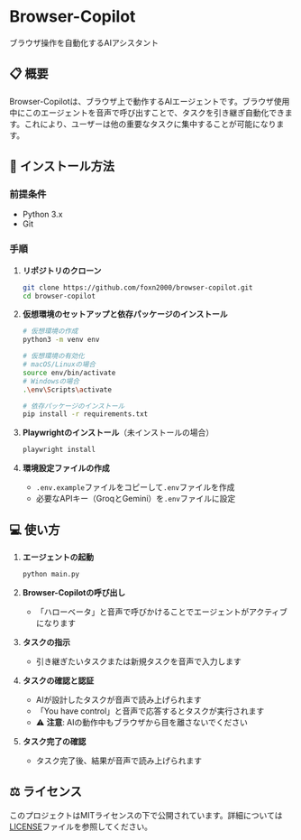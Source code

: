 # Browser-Copilot

ブラウザ操作を自動化するAIアシスタント

## 📋 概要

Browser-Copilotは、ブラウザ上で動作するAIエージェントです。ブラウザ使用中にこのエージェントを音声で呼び出すことで、タスクを引き継ぎ自動化できます。これにより、ユーザーは他の重要なタスクに集中することが可能になります。

## 🚀 インストール方法

### 前提条件
- Python 3.x
- Git

### 手順
1. **リポジトリのクローン**
   ```bash
   git clone https://github.com/foxn2000/browser-copilot.git
   cd browser-copilot
   ```

2. **仮想環境のセットアップと依存パッケージのインストール**
   ```bash
   # 仮想環境の作成
   python3 -m venv env

   # 仮想環境の有効化
   # macOS/Linuxの場合
   source env/bin/activate
   # Windowsの場合
   .\env\Scripts\activate

   # 依存パッケージのインストール
   pip install -r requirements.txt
   ```

3. **Playwrightのインストール**（未インストールの場合）
   ```bash
   playwright install
   ```

4. **環境設定ファイルの作成**
   - `.env.example`ファイルをコピーして`.env`ファイルを作成
   - 必要なAPIキー（GroqとGemini）を`.env`ファイルに設定

## 💻 使い方

1. **エージェントの起動**
   ```bash
   python main.py
   ```

2. **Browser-Copilotの呼び出し**
   - 「ハローベータ」と音声で呼びかけることでエージェントがアクティブになります

3. **タスクの指示**
   - 引き継ぎたいタスクまたは新規タスクを音声で入力します

4. **タスクの確認と認証**
   - AIが設計したタスクが音声で読み上げられます
   - 「You have control」と音声で応答するとタスクが実行されます
   - ⚠️ **注意**: AIの動作中もブラウザから目を離さないでください

5. **タスク完了の確認**
   - タスク完了後、結果が音声で読み上げられます

## ⚖️ ライセンス

このプロジェクトはMITライセンスの下で公開されています。詳細については[LICENSE](./LICENSE)ファイルを参照してください。
